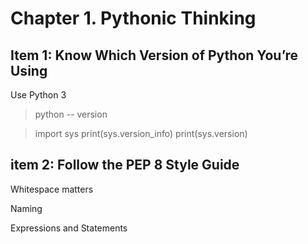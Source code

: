 # Chapter 1. Pythonic Thinking

## Item 1: Know Which Version of Python You’re Using

Use Python 3

> python -- version

> import sys
> print(sys.version_info)
> print(sys.version)

## item 2: Follow the PEP 8 Style Guide

Whitespace matters

Naming

Expressions and Statements

